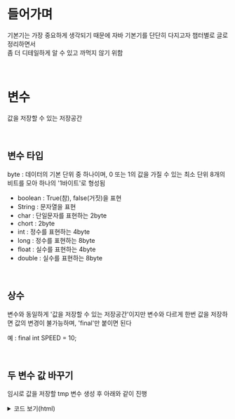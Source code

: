 
# 들어가며
기본기는 가장 중요하게 생각되기 때문에 자바 기본기를 단단히 다지고자 챕터별로 글로 정리하면서
<br>
좀 더 디테일하게 알 수 있고 까먹지 않기 위함

<br>

# 변수
값을 저장할 수 있는 저장공간

<br>

## 변수 타입
byte : 데이터의 기본 단위 중 하나이며, 0 또는 1의 값을 가질 수 있는 최소 단위 8개의 비트를 모아 하나의 '1바이트'로 형성됨
- boolean : True(참), false(거짓)을 표현
- String : 문자열을 표현
- char : 단일문자를 표현하는 2byte
- chort : 2byte
- int : 정수를 표현하는 4byte
- long : 정수를 표현하는 8byte
- float : 실수를 표현하는 4byte
- double : 실수를 표현하는 8byte

<br>

## 상수
변수와 동일하게 '값을 저장할 수 있는 저장공간'이지만 변수와 다르게 한번 값을 저장하면 값의 변경이 불가능하며,
'final'만 붙이면 된다

예 : final int SPEED = 10;

<br>

## 두 변수 값 바꾸기
임시로 값을 저장할 tmp 변수 생성 후 아래와 같이 진행
<br>

<details>
    <summary>코드 보기(html)</summary>

```java
int x = 10;
int y = 5;
int tmp;

tmp = x;
x = y;
y = tmp;
```

</details>
